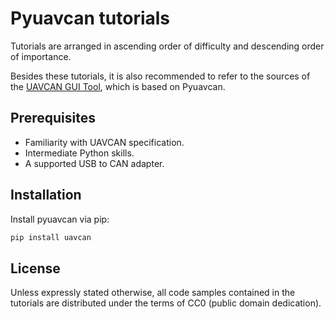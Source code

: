 ---
---

# Pyuavcan tutorials

Tutorials are arranged in ascending order of difficulty and descending order of importance.

Besides these tutorials, it is also recommended to refer to the sources of the
[UAVCAN GUI Tool](/GUI_Tool), which is based on Pyuavcan.

## Prerequisites

* Familiarity with UAVCAN specification.
* Intermediate Python skills.
* A supported USB to CAN adapter.

## Installation

Install pyuavcan via pip:

```sh
pip install uavcan
```

## License

Unless expressly stated otherwise,
all code samples contained in the tutorials are distributed under the terms of CC0 (public domain dedication).
